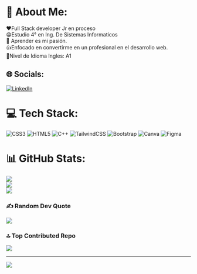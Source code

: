 # 💫 About Me:
❤Full Stack developer Jr en proceso<br>😁Estudio 4° en Ing. De Sistemas Informaticos<br>🎉 Aprender es mi pasión. <br>👍Enfocado en convertirme en un profesional en el desarrollo web.<br>👀Nivel de Idioma Ingles: A1


## 🌐 Socials:
[![LinkedIn](https://img.shields.io/badge/LinkedIn-%230077B5.svg?logo=linkedin&logoColor=white)](https://linkedin.com/in/https://www.linkedin.com/in/angel-aristides-alvarado-landaverde-322bb6246/) 

# 💻 Tech Stack:
![CSS3](https://img.shields.io/badge/css3-%231572B6.svg?style=for-the-badge&logo=css3&logoColor=white) ![HTML5](https://img.shields.io/badge/html5-%23E34F26.svg?style=for-the-badge&logo=html5&logoColor=white) ![C++](https://img.shields.io/badge/c++-%2300599C.svg?style=for-the-badge&logo=c%2B%2B&logoColor=white) ![TailwindCSS](https://img.shields.io/badge/tailwindcss-%2338B2AC.svg?style=for-the-badge&logo=tailwind-css&logoColor=white) ![Bootstrap](https://img.shields.io/badge/bootstrap-%238511FA.svg?style=for-the-badge&logo=bootstrap&logoColor=white) ![Canva](https://img.shields.io/badge/Canva-%2300C4CC.svg?style=for-the-badge&logo=Canva&logoColor=white) ![Figma](https://img.shields.io/badge/figma-%23F24E1E.svg?style=for-the-badge&logo=figma&logoColor=white)
# 📊 GitHub Stats:
![](https://github-readme-stats.vercel.app/api?username=angel6464&theme=blue-green&hide_border=false&include_all_commits=true&count_private=true)<br/>
![](https://github-readme-streak-stats.herokuapp.com/?user=angel6464&theme=blue-green&hide_border=false)<br/>
![](https://github-readme-stats.vercel.app/api/top-langs/?username=angel6464&theme=blue-green&hide_border=false&include_all_commits=true&count_private=true&layout=compact)

### ✍️ Random Dev Quote
![](https://quotes-github-readme.vercel.app/api?type=horizontal&theme=radical)

### 🔝 Top Contributed Repo
![](https://github-contributor-stats.vercel.app/api?username=angel6464&limit=5&theme=blue-green&combine_all_yearly_contributions=true)

---
[![](https://visitcount.itsvg.in/api?id=angel6464&icon=0&color=0)](https://visitcount.itsvg.in)

<!-- Proudly created with GPRM ( https://gprm.itsvg.in ) -->

<!--
**angel6464/angel6464** is a ✨ _special_ ✨ repository because its `README.md` (this file) appears on your GitHub profile.

Here are some ideas to get you started:

- 🔭 I’m currently working on ...
- 🌱 I’m currently learning ...
- 👯 I’m looking to collaborate on ...
- 🤔 I’m looking for help with ...
- 💬 Ask me about ...
- 📫 How to reach me: ...
- 😄 Pronouns: ...
- ⚡ Fun fact: ...
-->
